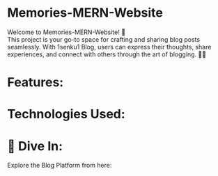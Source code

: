 ﻿# Memories-MERN-Website

Welcome to Memories-MERN-Website! 🎉 <br/>
This project is your go-to space for crafting and sharing blog posts seamlessly. With 1senku1 Blog, users can express their thoughts, share experiences, and connect with others through the art of blogging. 📝✨

# Features:
<!--
<ul>
  <li>
    User Authentication: Secure user authentication using Firebase.
  </li>
  <li>
    Create, Edit, and Delete Posts: Users can create new blog posts, edit existing ones, and delete posts they no longer need. 
  </li>
  <li>
    Stylish Interface: A modern and user-friendly interface designed using Material UI.
  </li>
  <li>
    Effortless Navigation: Smooth navigation between blog posts and the post creation page thanks to React Router.
  </li>
</ul>
-->

# Technologies Used:

<!--
![React](https://img.shields.io/badge/react-%2320232a.svg?style=for-the-badge&logo=react&logoColor=%2361DAFB)
![React Router](https://img.shields.io/badge/React_Router-CA4245?style=for-the-badge&logo=react-router&logoColor=white)
![CSS3](https://img.shields.io/badge/css3-%231572B6.svg?style=for-the-badge&logo=css3&logoColor=white)
![TailwindCSS](https://img.shields.io/badge/tailwindcss-%2338B2AC.svg?style=for-the-badge&logo=tailwind-css&logoColor=white)
![Firebase](https://img.shields.io/badge/firebase-a08021?style=for-the-badge&logo=firebase&logoColor=ffcd34)
-->

# 🔗 Dive In:
Explore the Blog Platform from here: 
